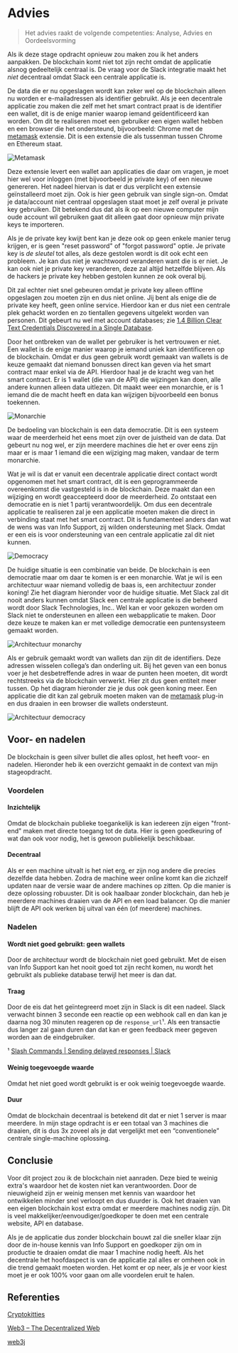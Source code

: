 # Advies

> Het advies raakt de volgende competenties: Analyse, Advies en Oordeelsvorming

Als ik deze stage opdracht opnieuw zou maken zou ik het anders aanpakken. De blockchain komt niet tot zijn recht omdat de applicatie alsnog gedeeltelijk centraal is. De vraag voor de Slack integratie maakt het _niet_ decentraal omdat Slack een centrale applicatie is.

De data die er nu opgeslagen wordt kan zeker wel op de blockchain alleen nu worden er e-mailadressen als identifier gebruikt. Als je een decentrale applicatie zou maken die zelf met het smart contract praat is de identifier een wallet, dit is de enige manier waarop iemand geïdentificeerd kan worden. Om dit te realiseren moet een gebruiker een eigen wallet hebben en een browser die het ondersteund, bijvoorbeeld: Chrome met de [metamask][1] extensie. Dit is een extensie die als tussenman tussen Chrome en Ethereum staat.

![Metamask](./img/ethereum-metamask-chrome.png)

Deze extensie levert een wallet aan applicaties die daar om vragen, je moet hier wel voor inloggen (met bijvoorbeeld je private key) of een nieuwe genereren. Het nadeel hiervan is dat er dus verplicht een extensie geïnstalleerd moet zijn. Ook is hier geen gebruik van single sign-on. Omdat je data/account niet centraal opgeslagen staat moet je zelf overal je private key gebruiken. Dit betekend dus dat als ik op een nieuwe computer mijn oude account wil gebruiken gaat dit alleen gaat door opnieuw mijn private keys te importeren.

Als je de private key kwijt bent kan je deze ook op geen enkele manier terug krijgen, er is geen "reset password" of "forgot password" optie. Je private key is _de sleutel_ tot alles, als deze gestolen wordt is dit ook echt een probleem. Je kan dus niet je wachtwoord veranderen want die is er niet. Je kan ook niet je private key veranderen, deze zal altijd hetzelfde blijven. Als de hackers je private key hebben gestolen kunnen ze ook overal bij.

Dit zal echter niet snel gebeuren omdat je private key alleen offline opgeslagen zou moeten zijn en dus niet online. Jij bent als enige die de private key heeft, geen online service. Hierdoor kan er dus niet een centrale plek gehackt worden en zo tientallen gegevens uitgelekt worden van personen. Dit gebeurt nu wel met account databases; zie [1.4 Billion Clear Text Credentials Discovered in a Single Database][2].

Door het ontbreken van de wallet per gebruiker is het vertrouwen er niet. Een wallet is de enige manier waarop je iemand uniek kan identificeren op de blockchain. Omdat er dus geen gebruik wordt gemaakt van wallets is de keuze gemaakt dat niemand bonussen direct kan geven via het smart contract maar enkel via de API. Hierdoor haal je de kracht weg van het smart contract. Er is 1 wallet (die van de API) die wijzingen kan doen, alle andere kunnen alleen data uitlezen. Dit maakt weer een monarchie, er is 1 iemand die de macht heeft en data kan wijzigen bijvoorbeeld een bonus toekennen.

![Monarchie](./img/monarchy.png)

De bedoeling van blockchain is een data democratie. Dit is een systeem waar de meerderheid het eens moet zijn over de juistheid van de data. Dat gebeurt nu nog wel, er zijn meerdere machines die het er over eens zijn maar er is maar 1 iemand die een wijziging mag maken, vandaar de term monarchie.

Wat je wil is dat er vanuit een decentrale applicatie direct contact wordt opgenomen met het smart contract, dit is een geprogrammeerde overeenkomst die vastgesteld is in de blockchain. Deze maakt dan een wijziging en wordt geaccepteerd door de meerderheid. Zo ontstaat een democratie en is niet 1 partij verantwoordelijk. Om dus een decentrale applicatie te realiseren zal je een applicatie moeten maken die direct in verbinding staat met het smart contract. Dit is fundamenteel anders dan wat de wens was van Info Support, zij wilden ondersteuning met Slack. Omdat er een eis is voor ondersteuning van een centrale applicatie zal dit niet kunnen.

![Democracy](./img/democracy.png)

De huidige situatie is een combinatie van beide. De blockchain is een democratie maar om daar te komen is er een monarchie. Wat je wil is een architectuur waar niemand volledig de baas is, een architectuur zonder koning! Zie het diagram hieronder voor de huidige situatie. Met Slack zal dit nooit anders kunnen omdat Slack een centrale applicatie is die beheerd wordt door Slack Technologies, Inc.. Wel kan er voor gekozen worden om Slack niet te ondersteunen en alleen een webapplicatie te maken. Door deze keuze te maken kan er met volledige democratie een puntensysteem gemaakt worden.

![Architectuur monarchy](./img/architectuur-monarchy.png)

Als er gebruik gemaakt wordt van wallets dan zijn dit de identifiers. Deze adressen wisselen collega’s dan onderling uit. Bij het geven van een bonus voer je het desbetreffende adres in waar de punten heen moeten, dit wordt rechtstreeks via de blockchain verwerkt. Hier zit dus geen entiteit meer tussen. Op het diagram hieronder zie je dus ook geen koning meer. Een applicatie die dit kan zal gebruik moeten maken van de [metamask][1] plug-in en dus draaien in een browser die wallets ondersteunt.

![Architectuur democracy](./img/architectuur-democracy.png)

## Voor- en nadelen

De blockchain is geen silver bullet die alles oplost, het heeft voor- en nadelen. Hieronder heb ik een overzicht gemaakt in de context van mijn stageopdracht.

### Voordelen

#### Inzichtelijk

Omdat de blockchain publieke toegankelijk is kan iedereen zijn eigen "front-end" maken met directe toegang tot de data. Hier is geen goedkeuring of wat dan ook voor nodig, het is gewoon publiekelijk beschikbaar.

#### Decentraal

Als er een machine uitvalt is het niet erg, er zijn nog andere die precies dezelfde data hebben. Zodra de machine weer online komt kan die zichzelf updaten naar de versie waar de andere machines op zitten. Op die manier is deze oplossing robuuster. Dit is ook haalbaar zonder blockchain, dan heb je meerdere machines draaien van de API en een load balancer. Op die manier blijft de API ook werken bij uitval van één (of meerdere) machines.

### Nadelen

#### Wordt niet goed gebruikt: geen wallets

Door de architectuur wordt de blockchain niet goed gebruikt. Met de eisen van Info Support kan het nooit goed tot zijn recht komen, nu wordt het gebruikt als publieke database terwijl het meer is dan dat.

#### Traag

Door de eis dat het geïntegreerd moet zijn in Slack is dit een nadeel. Slack verwacht binnen 3 seconde een reactie op een webhook call en dan kan je daarna nog 30 minuten reageren op de `response_url`¹. Als een transactie dus langer zal gaan duren dan dat kan er geen feedback meer gegeven worden aan de eindgebruiker.

¹ [Slash Commands | Sending delayed responses | Slack](https://api.slack.com/slash-commands#responding_response_url)

#### Weinig toegevoegde waarde

Omdat het niet goed wordt gebruikt is er ook weinig toegevoegde waarde.

#### Duur

Omdat de blockchain decentraal is betekend dit dat er niet 1 server is maar meerdere. In mijn stage opdracht is er een totaal van 3 machines die draaien, dit is dus 3x zoveel als je dat vergelijkt met een “conventionele” centrale single-machine oplossing.

## Conclusie

Voor dit project zou ik de blockchain niet aanraden. Deze bied te weinig extra's waardoor het de kosten niet kan verantwoorden. Door de nieuwigheid zijn er weinig mensen met kennis van waardoor het ontwikkelen minder snel verloopt en dus duurder is. Ook het draaien van een eigen blockchain kost extra omdat er meerdere machines nodig zijn. Dit is veel makkelijker/eenvoudiger/goedkoper te doen met een centrale website, API en database.

Als je de applicatie dus zonder blockchain bouwt zal die sneller klaar zijn door de in-house kennis van Info Support en goedkoper zijn om in productie te draaien omdat die maar 1 machine nodig heeft. Als het decentrale het hoofdaspect is van de applicatie zal alles er omheen ook in die trend gemaakt moeten worden. Het komt er op neer, als je er voor kiest moet je er ook 100% voor gaan om alle voordelen eruit te halen.

## Referenties

[Cryptokitties](https://www.cryptokitties.co)

[Web3 – The Decentralized Web](https://blockchainhub.net/web3-decentralized-web/)

[web3j](http://web3j.io)

[1]: https://metamask.io/
[2]: https://medium.com/4iqdelvedeep/1-4-billion-clear-text-credentials-discovered-in-a-single-database-3131d0a1ae14
